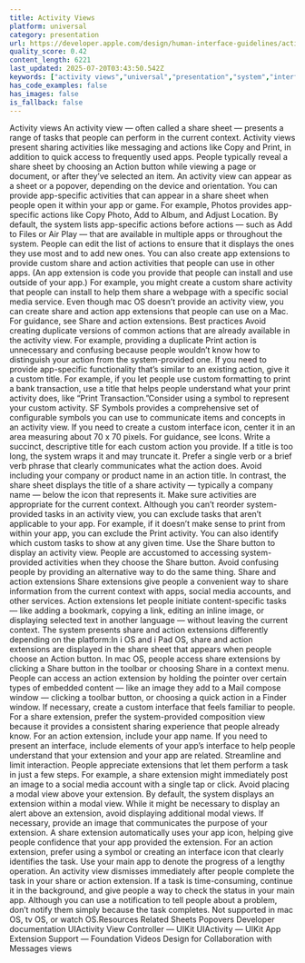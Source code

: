 ```yaml
---
title: Activity Views
platform: universal
category: presentation
url: https://developer.apple.com/design/human-interface-guidelines/activity-views
quality_score: 0.42
content_length: 6221
last_updated: 2025-07-20T03:43:50.542Z
keywords: ["activity views","universal","presentation","system","interface","icons","status","design"]
has_code_examples: false
has_images: false
is_fallback: false
---
```


Activity views An activity view — often called a share sheet — presents a range of tasks that people can perform in the current context. Activity views present sharing activities like messaging and actions like Copy and Print, in addition to quick access to frequently used apps. People typically reveal a share sheet by choosing an Action button while viewing a page or document, or after they’ve selected an item. An activity view can appear as a sheet or a popover, depending on the device and orientation. You can provide app-specific activities that can appear in a share sheet when people open it within your app or game. For example, Photos provides app-specific actions like Copy Photo, Add to Album, and Adjust Location. By default, the system lists app-specific actions before actions — such as Add to Files or Air Play — that are available in multiple apps or throughout the system. People can edit the list of actions to ensure that it displays the ones they use most and to add new ones. You can also create app extensions to provide custom share and action activities that people can use in other apps. (An app extension is code you provide that people can install and use outside of your app.) For example, you might create a custom share activity that people can install to help them share a webpage with a specific social media service. Even though mac OS doesn’t provide an activity view, you can create share and action app extensions that people can use on a Mac. For guidance, see Share and action extensions. Best practices Avoid creating duplicate versions of common actions that are already available in the activity view. For example, providing a duplicate Print action is unnecessary and confusing because people wouldn’t know how to distinguish your action from the system-provided one. If you need to provide app-specific functionality that’s similar to an existing action, give it a custom title. For example, if you let people use custom formatting to print a bank transaction, use a title that helps people understand what your print activity does, like “Print Transaction.”Consider using a symbol to represent your custom activity. SF Symbols provides a comprehensive set of configurable symbols you can use to communicate items and concepts in an activity view. If you need to create a custom interface icon, center it in an area measuring about 70 x 70 pixels. For guidance, see Icons. Write a succinct, descriptive title for each custom action you provide. If a title is too long, the system wraps it and may truncate it. Prefer a single verb or a brief verb phrase that clearly communicates what the action does. Avoid including your company or product name in an action title. In contrast, the share sheet displays the title of a share activity — typically a company name — below the icon that represents it. Make sure activities are appropriate for the current context. Although you can’t reorder system-provided tasks in an activity view, you can exclude tasks that aren’t applicable to your app. For example, if it doesn’t make sense to print from within your app, you can exclude the Print activity. You can also identify which custom tasks to show at any given time. Use the Share button to display an activity view. People are accustomed to accessing system-provided activities when they choose the Share button. Avoid confusing people by providing an alternative way to do the same thing. Share and action extensions Share extensions give people a convenient way to share information from the current context with apps, social media accounts, and other services. Action extensions let people initiate content-specific tasks — like adding a bookmark, copying a link, editing an inline image, or displaying selected text in another language — without leaving the current context. The system presents share and action extensions differently depending on the platform:In i OS and i Pad OS, share and action extensions are displayed in the share sheet that appears when people choose an Action button. In mac OS, people access share extensions by clicking a Share button in the toolbar or choosing Share in a context menu. People can access an action extension by holding the pointer over certain types of embedded content — like an image they add to a Mail compose window — clicking a toolbar button, or choosing a quick action in a Finder window. If necessary, create a custom interface that feels familiar to people. For a share extension, prefer the system-provided composition view because it provides a consistent sharing experience that people already know. For an action extension, include your app name. If you need to present an interface, include elements of your app’s interface to help people understand that your extension and your app are related. Streamline and limit interaction. People appreciate extensions that let them perform a task in just a few steps. For example, a share extension might immediately post an image to a social media account with a single tap or click. Avoid placing a modal view above your extension. By default, the system displays an extension within a modal view. While it might be necessary to display an alert above an extension, avoid displaying additional modal views. If necessary, provide an image that communicates the purpose of your extension. A share extension automatically uses your app icon, helping give people confidence that your app provided the extension. For an action extension, prefer using a symbol or creating an interface icon that clearly identifies the task. Use your main app to denote the progress of a lengthy operation. An activity view dismisses immediately after people complete the task in your share or action extension. If a task is time-consuming, continue it in the background, and give people a way to check the status in your main app. Although you can use a notification to tell people about a problem, don’t notify them simply because the task completes. Not supported in mac OS, tv OS, or watch OS.Resources Related Sheets Popovers Developer documentation UIActivity View Controller — UIKit UIActivity — UIKit App Extension Support — Foundation Videos Design for Collaboration with Messages views